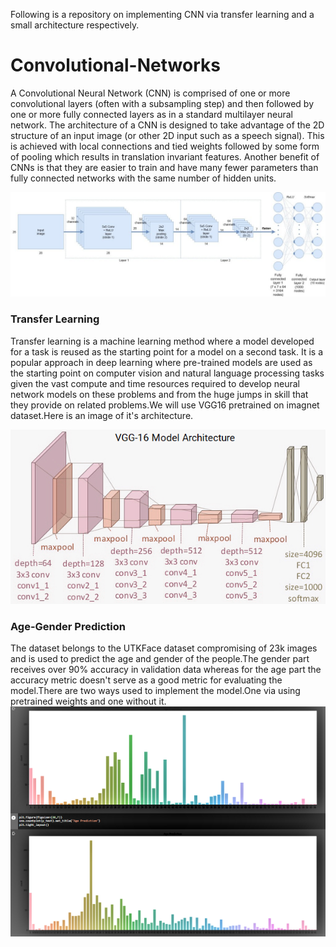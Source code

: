 Following is a repository on implementing CNN via transfer learning and a small architecture respectively.

# Convolutional-Networks
A Convolutional Neural Network (CNN) is comprised of one or more convolutional layers (often with a subsampling step) and then followed by one or more fully connected layers as in a standard multilayer neural network. The architecture of a CNN is designed to take advantage of the 2D structure of an input image (or other 2D input such as a speech signal). This is achieved with local connections and tied weights followed by some form of pooling which results in translation invariant features. Another benefit of CNNs is that they are easier to train and have many fewer parameters than fully connected networks with the same number of hidden units.

![CNN Architecture](cnn_block_diagram.jpg)

### Transfer Learning
Transfer learning is a machine learning method where a model developed for a task is reused as the starting point for a model on a second task.
It is a popular approach in deep learning where pre-trained models are used as the starting point on computer vision and natural language processing tasks given the vast compute and time resources required to develop neural network models on these problems and from the huge jumps in skill that they provide on related problems.We will use VGG16 pretrained on imagnet dataset.Here is an image of it's architecture. 


![VGG16 Model Architecture](vgg16.png)

### Age-Gender Prediction
The dataset belongs to the UTKFace dataset compromising of 23k images and is used to predict the age and gender of the people.The gender part receives over 90% accuracy in validation data whereas for the age part the accuracy metric doesn't serve as a good metric for evaluating the model.There are two ways used to implement the model.One via using pretrained weights and one without it.
![AGE PREDICTION](distribution.png)